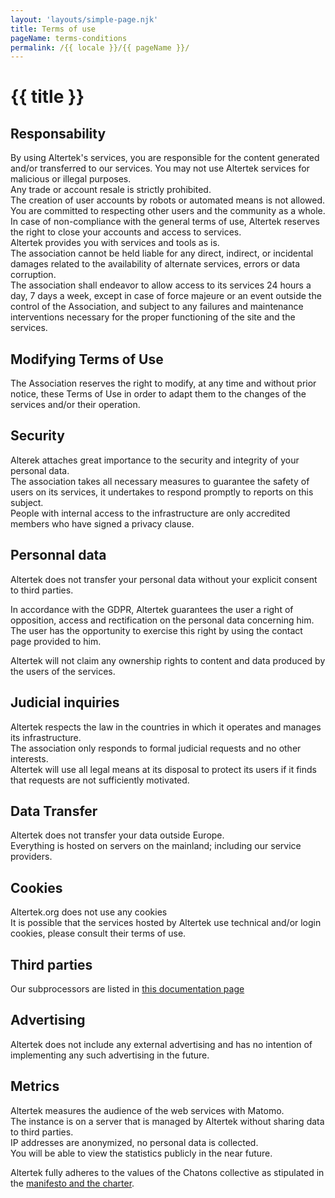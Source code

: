 ```yaml
---
layout: 'layouts/simple-page.njk'
title: Terms of use
pageName: terms-conditions
permalink: /{{ locale }}/{{ pageName }}/
---
```


# {{ title }}

## Responsability  
By using Altertek's services, you are responsible for the content generated and/or transferred to our services.
You may not use Altertek services for malicious or illegal purposes.  
Any trade or account resale is strictly prohibited.  
The creation of user accounts by robots or automated means is not allowed.  
You are committed to respecting other users and the community as a whole.  
In case of non-compliance with the general terms of use, Altertek reserves the right to close your accounts and access to services.  
Altertek provides you with services and tools as is.  
The association cannot be held liable for any direct, indirect, or incidental damages related to the availability of alternate services, errors or data corruption.  
The association shall endeavor to allow access to its services 24 hours a day, 7 days a week, except in case of force majeure or an event outside the control of the Association, and subject to any failures and maintenance interventions necessary for the proper functioning of the site and the services.  

## Modifying Terms of Use  
The Association reserves the right to modify, at any time and without prior notice, these Terms of Use in order to adapt them to the changes of the services and/or their operation.  

## Security  
Alterek attaches great importance to the security and integrity of your personal data.  
The association takes all necessary measures to guarantee the safety of users on its services, it undertakes to respond promptly to reports on this subject.  
People with internal access to the infrastructure are only accredited members who have signed a privacy clause.  

## Personnal data
Altertek does not transfer your personal data without your explicit consent to third parties.

In accordance with the GDPR, Altertek guarantees the user a right of opposition, access and rectification on the personal data concerning him.  
The user has the opportunity to exercise this right by using the contact page provided to him.  

Altertek will not claim any ownership rights to content and data produced by the users of the services.

## Judicial inquiries  
Altertek respects the law in the countries in which it operates and manages its infrastructure.  
The association only responds to formal judicial requests and no other interests.  
Altertek will use all legal means at its disposal to protect its users if it finds that requests are not sufficiently motivated.  

## Data Transfer  
Altertek does not transfer your data outside Europe.  
Everything is hosted on servers on the mainland; including our service providers.  

## Cookies  
Altertek.org does not use any cookies  
It is possible that the services hosted by Altertek use technical and/or login cookies, please consult their terms of use.  

## Third parties  
Our subprocessors are listed in [this documentation page](https://docs.altertek.org/#/content/subprocessors)  

## Advertising  
Altertek does not include any external advertising and has no intention of implementing any such advertising in the future.  

## Metrics  
Altertek measures the audience of the web services with Matomo.  
The instance is on a server that is managed by Altertek without sharing data to third parties.  
IP addresses are anonymized, no personal data is collected.  
You will be able to view the statistics publicly in the near future.  

Altertek fully adheres to the values of the Chatons collective as stipulated in the  [manifesto and the charter](https://chatons.org/en/charter-and-manifesto).
